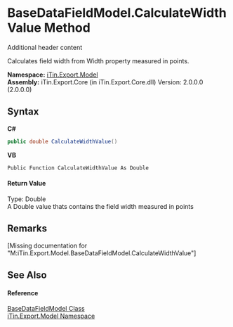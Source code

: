# BaseDataFieldModel.CalculateWidthValue Method 
Additional header content 

Calculates field width from Width property measured in points.

**Namespace:**&nbsp;<a href="N_iTin_Export_Model">iTin.Export.Model</a><br />**Assembly:**&nbsp;iTin.Export.Core (in iTin.Export.Core.dll) Version: 2.0.0.0 (2.0.0.0)

## Syntax

**C#**<br />
``` C#
public double CalculateWidthValue()
```

**VB**<br />
``` VB
Public Function CalculateWidthValue As Double
```


#### Return Value
Type: Double<br />A Double value thats contains the field width measured in points

## Remarks
\[Missing <remarks> documentation for "M:iTin.Export.Model.BaseDataFieldModel.CalculateWidthValue"\]

## See Also


#### Reference
<a href="T_iTin_Export_Model_BaseDataFieldModel">BaseDataFieldModel Class</a><br /><a href="N_iTin_Export_Model">iTin.Export.Model Namespace</a><br />